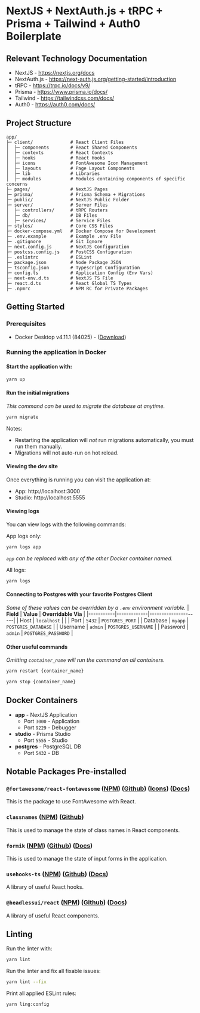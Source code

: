 # NextJS + NextAuth.js + tRPC + Prisma + Tailwind + Auth0 Boilerplate

## Relevant Technology Documentation
- NextJS - https://nextjs.org/docs
- NextAuth.js - https://next-auth.js.org/getting-started/introduction
- tRPC - https://trpc.io/docs/v9/
- Prisma - https://www.prisma.io/docs/
- Tailwind - https://tailwindcss.com/docs/
- Auth0 - https://auth0.com/docs/

## Project Structure
```
app/
├─ client/              # React Client Files
│  ├─ components        # React Shared Components
│  ├─ contexts          # React Contexts
│  ├─ hooks             # React Hooks
│  ├─ icons             # FontAwesome Icon Management
│  ├─ layouts           # Page Layout Components
│  ├─ lib               # Libraries
│  ├─ modules           # Modules containing components of specific concerns
├─ pages/               # NextJS Pages
├─ prisma/              # Prisma Schema + Migrations
├─ public/              # NextJS Public Folder
├─ server/              # Server Files
│  ├─ controllers/      # tRPC Routers
│  ├─ db/               # DB Files
│  ├─ services/         # Service Files
├─ styles/              # Core CSS Files
├─ docker-compose.yml   # Docker Compose for Development
├─ .env.example         # Example .env File
├─ .gitignore           # Git Ignore
├─ next.config.js       # NextJS Configuration
├─ postcss.config.js    # PostCSS Configuration
├─ .eslintrc            # ESLint
├─ package.json         # Node Package JSON
├─ tsconfig.json        # Typescript Configuration
├─ config.ts            # Application Config (Env Vars)
├─ next-env.d.ts        # NextJS TS File
├─ react.d.ts           # React Global TS Types
├─ .npmrc               # NPM RC for Private Packages
```

## Getting Started

### Prerequisites
- Docker Desktop v4.11.1 (84025) - ([Download](https://www.docker.com/products/docker-desktop/))

### Running the application in Docker
#### Start the application with:
```bash
yarn up
```

#### Run the initial migrations
_This command can be used to migrate the database at anytime._
```bash
yarn migrate
```
Notes:
- Restarting the application will _not_ run migrations automatically, you must run them manually.
- Migrations will not auto-run on hot reload.

#### Viewing the dev site
Once everything is running you can visit the application at:
- App: http://localhost:3000
- Studio: http://localhost:5555

#### Viewing logs
You can view logs with the following commands:

App logs only:
  ```bash
  yarn logs app
  ```
_`app` can be replaced with any of the other Docker container named._

All logs:
  ```bash
  yarn logs
  ```

#### Connecting to Postgres with your favorite Postgres Client
_Some of these values can be overridden by a `.env` environment variable._
| **Field** | **Value**   | **Overridable Via** |
|-----------|-------------|---------------------|
| Host      | `localhost` |                     |
| Port      | `5432`      | `POSTGRES_PORT`     |
| Database  | `myapp`     | `POSTGRES_DATABASE` |
| Username  | `admin`     | `POSTGRES_USERNAME` |
| Password  | `admin`     | `POSTGRES_PASSWORD` |

#### Other useful commands
_Omitting `container_name` will run the command on all containers._
```bash
yarn restart {container_name}
```

```bash
yarn stop {container_name}
```

## Docker Containers
- **app** - NextJS Application
  - Port `3000` - Application
  - Port `9229` - Debugger
- **studio** - Prisma Studio
  - Port `5555` - Studio
- **postgres** - PostgreSQL DB
  - Port `5432` - DB

## Notable Packages Pre-installed

### `@fortawesome/react-fontawesome` ([NPM](https://www.npmjs.com/package/@fortawesome/react-fontawesome)) ([Github](https://github.com/FortAwesome/react-fontawesome)) ([Icons](https://fontawesome.com/icons)) ([Docs](https://fontawesome.com/v5/docs/web/use-with/react))
This is the package to use FontAwesome with React.

### `classnames` ([NPM](https://npmjs.com/package/classnames)) ([Github](https://github.com/JedWatson/classnames))
This is used to manage the state of class names in React components.

### `formik` ([NPM](https://npmjs.com/package/formik)) ([Github](https://github.com/jaredpalmer/formik)) ([Docs](https://formik.org/docs/overview))
This is used to manage the state of input forms in the application.

### `usehooks-ts` ([NPM](https://npmjs.com/package/usehooks-ts)) ([Github](https://github.com/juliencrn/usehooks-ts)) ([Docs](https://usehooks-ts.com/))
A library of useful React hooks.

### `@headlessui/react` ([NPM](https://npmjs.com/package/@headlessui/react)) ([Github](https://github.com/tailwindlabs/headlessui)) ([Docs](https://headlessui.com/))
A library of useful React components.

## Linting
Run the linter with:
```bash
yarn lint
```

Run the linter and fix all fixable issues:
```bash
yarn lint --fix
```

Print all applied ESLint rules:
```bash
yarn ling:config
```
